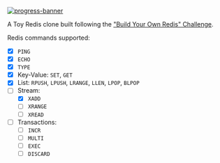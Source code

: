 [![progress-banner](https://backend.codecrafters.io/progress/redis/9040161d-6b77-4504-ad04-0cbb7d2df4cf)](https://app.codecrafters.io/users/codecrafters-bot?r=2qF)

A Toy Redis clone built following the ["Build Your Own Redis" Challenge](https://codecrafters.io/challenges/redis).

Redis commands supported:

- [x] `PING`
- [x] `ECHO`
- [x] `TYPE`
- [x]  Key-Value: `SET`, `GET`
- [X]  List: `RPUSH`, `LPUSH`, `LRANGE`, `LLEN`, `LPOP`, `BLPOP`
- [ ]  Stream:
   - [x] `XADD`
   - [ ] `XRANGE`
   - [ ] `XREAD`
- [ ] Transactions:
   - [ ] `INCR`
   - [ ] `MULTI`
   - [ ] `EXEC`
   - [ ] `DISCARD`